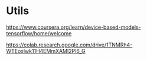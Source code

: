 # Utils




https://www.coursera.org/learn/device-based-models-tensorflow/home/welcome


https://colab.research.google.com/drive/1TNMRh4-WTEoxlwk11H4EMmXAMI2Pl6_G
